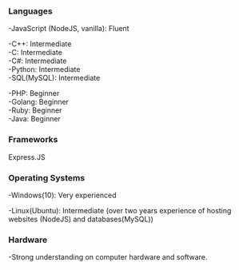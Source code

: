 ### Languages  

-JavaScript (NodeJS, vanilla): Fluent  

-C++: Intermediate  
-C: Intermediate  
-C#: Intermediate  
-Python: Intermediate  
-SQL(MySQL): Intermediate  

-PHP: Beginner  
-Golang: Beginner  
-Ruby: Beginner  
-Java: Beginner  

### Frameworks
Express.JS  

### Operating Systems  

-Windows(10): Very experienced  

-Linux(Ubuntu): Intermediate (over two years experience of hosting websites (NodeJS) and databases(MySQL))  

### Hardware  

-Strong understanding on computer hardware and software.
